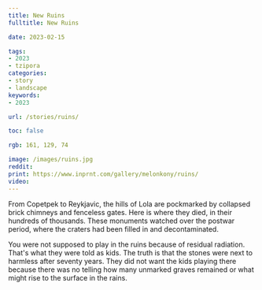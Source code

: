 ```yaml
---
title: New Ruins
fulltitle: New Ruins

date: 2023-02-15

tags: 
- 2023
- tzipora
categories:
- story
- landscape
keywords:
- 2023

url: /stories/ruins/

toc: false

rgb: 161, 129, 74

image: /images/ruins.jpg
reddit:
print: https://www.inprnt.com/gallery/melonkony/ruins/
video:
---
```

From Copetpek to Reykjavic, the hills of Lola are pockmarked by collapsed brick chimneys and fenceless gates. Here is where they died, in their hundreds of thousands. These monuments watched over the postwar period, where the craters had been filled in and decontaminated.

You were not supposed to play in the ruins because of residual radiation. That's what they were told as kids. The truth is that the stones were next to harmless after seventy years. They did not want the kids playing there because there was no telling how many unmarked graves remained or what might rise to the surface in the rains.